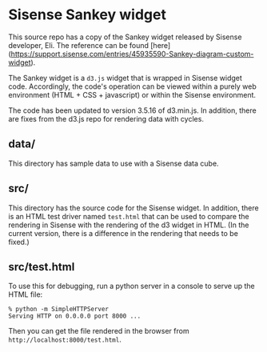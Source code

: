 # Sisense Sankey widget

This source repo has a copy of the Sankey widget released by Sisense developer, Eli. The reference can be found [here]
(https://support.sisense.com/entries/45935590-Sankey-diagram-custom-widget).

The Sankey widget is a `d3.js` widget that is wrapped in Sisense widget code. Accordingly, the code's operation can
be viewed within a purely web environment (HTML + CSS + javascript) or within the Sisense environment.

The code has been updated to version 3.5.16 of d3.min.js. In addition, there are fixes from the d3.js repo for rendering data with cycles.

## data/
This directory has sample data to use with a Sisense data cube.

## src/
This directory has the source code for the Sisense widget. In addition, there is an HTML test driver named `test.html` that can be used
to compare the rendering in Sisense with the rendering of the d3 widget in HTML. (In the current version, there is a difference in the
rendering that needs to be fixed.)

## src/test.html
To use this for debugging, run a python server in a console to serve up the HTML file:
```
% python -m SimpleHTTPServer
Serving HTTP on 0.0.0.0 port 8000 ...
```

Then you can get the file rendered in the browser from `http://localhost:8000/test.html`.

